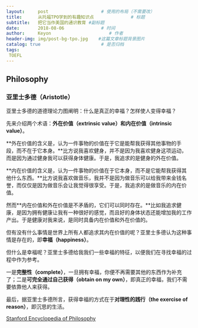 ```yaml
---
layout:     post                    # 使用的布局（不需要改）
title:      从托福TPO学到的有趣知识点              # 标题 
subtitle:   把它当作美国的通识教育 #副标题
date:       2018-08-06              # 时间
author:     Keyon                      # 作者
header-img: img/post-bg-tpo.jpg    #这篇文章标题背景图片
catalog: true                       # 是否归档
tags:
 TOEFL
---
```


## Philosophy
### 亚里士多德（Aristotle）
亚里士多德的道德理论力图阐明：什么是真正的幸福？怎样使人变得幸福？

先来介绍两个术语：**外在价值（extrinsic value）**和**内在价值（intrinsic value）**。

**外在价值的含义是，认为一件事物的价值在于它是能帮我获得其他事物的手段，而不在于它本身。**比方说我喜欢健身，并不是因为我喜欢健身这项运动，而是因为通过健身我可以获得身体健康。于是，我追求的是健身的外在价值。

**内在价值的含义是，认为一件事物的价值在于它本身，而不是它能帮我获得其他什么东西。**比方说我喜欢做音乐，我并不是因为做音乐可以给我带来金钱名誉，而仅仅是因为做音乐会让我觉得很享受。于是，我追求的是做音乐的内在价值。

然而**内在价值和外在价值是不矛盾的，它们可以同时存在。**比如我追求健康，是因为拥有健康让我有一种很好的感觉，而且好的身体状态还能增加我的工作产出。于是健康对我来说，是同时具备内在价值和外在价值的。

但有没有什么事情是世界上所有人都追求其内在价值的呢？亚里士多德认为这种事情是存在的，即**幸福（happiness）**。

但什么是幸福呢？亚里士多德给我我们一些幸福的特征，以便我们在寻找幸福的过程中作为参考。

一是**完整性（complete）**，一旦拥有幸福，你便不再需要其他的东西作为补充了；二是**可完全通过自己获得（obtain on my own）**，即真正的幸福，我们不需要依靠他人来获得。

最后，据亚里士多德所言，获得幸福的方式在于**对理性的践行（the exercise of reason）**，即沉思的生活。

[Stanford Encyclopedia of Philosophy](https://plato.stanford.edu/entries/value-intrinsic-extrinsic/)

